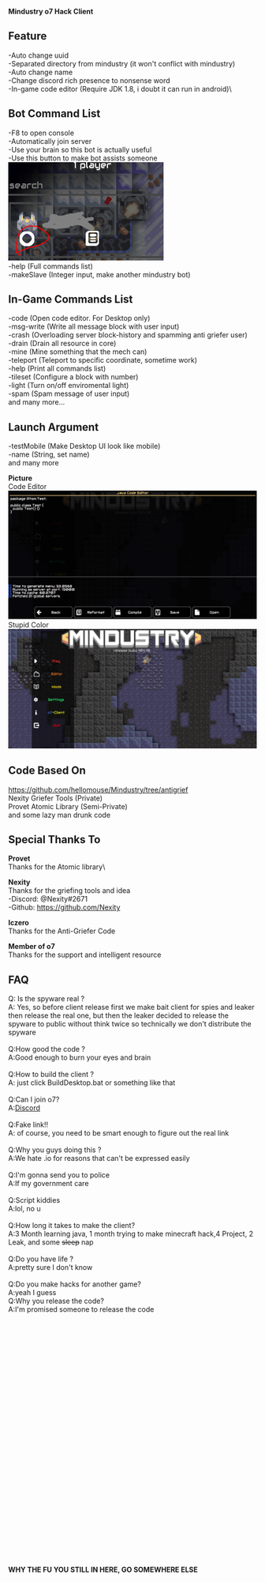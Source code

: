 **Mindustry o7 Hack Client**



**Feature**
-
-Auto change uuid\
-Separated directory from mindustry (it won't conflict with mindustry)\
-Auto change name\
-Change discord rich presence to nonsense word\
-In-game code editor (Require JDK 1.8, i doubt it can run in android)\


**Bot Command List**
-
-F8 to open console\
-Automatically join server\
-Use your brain so this bot is actually useful\
-Use this button to make bot assists someone
![Hint](Hint/Hint1.PNG)\
-help (Full commands list)\
-makeSlave (Integer input, make another mindustry bot)


**In-Game Commands List**
-
-code (Open code editor. For Desktop only)\
-msg-write (Write all message block with user input)\
-crash (Overloading server block-history and spamming anti griefer user)\
-drain (Drain all resource in core)\
-mine (Mine something that the mech can)\
-teleport (Teleport to specific coordinate, sometime work)\
-help (Print all commands list)\
-tileset (Configure a block with number)\
-light (Turn on/off enviromental light)\
-spam (Spam message of user input)\
and many more...

**Launch Argument**
-
-testMobile (Make Desktop UI look like mobile)\
-name (String, set name)\
and many more 

**Picture**\
Code Editor
![Hint](Hint/Hint3.PNG)\
Stupid Color
![Hint](Hint/Hint2.PNG)

**Code Based On**
-
https://github.com/hellomouse/Mindustry/tree/antigrief \
Nexity Griefer Tools (Private)\
Provet Atomic Library (Semi-Private)\
and some lazy man drunk code

**Special Thanks To**
-
**Provet**\
Thanks for the Atomic library\

**Nexity** \
Thanks for the griefing tools and idea \
 -Discord: @Nexity#2671\
 -Github: https://github.com/Nexity
 
**Iczero**\
Thanks for the Anti-Griefer Code

**Member of o7**\
Thanks for the support and intelligent resource

**FAQ**
-
Q: Is the spyware real ?\
A: Yes, so before client release first we make bait client for spies and leaker then release the real one,
   but then the leaker decided to release the spyware  to public without think twice so technically we don't distribute the spyware\
\
Q:How good the code ?\
A:Good enough to burn your eyes and brain\
\
Q:How to build the client ?\
A: just click BuildDesktop.bat or something like that\
\
Q:Can I join o7?\
A:[Discord](https://discord.gg/rbt6tG4) \
\
Q:Fake link!!\
A: of course, you need to be smart enough to figure out the real link\
\
Q:Why you guys doing this ?\
A:We hate .io for reasons that can't be expressed easily\
\
Q:I'm gonna send you to police\
A:If my government care\
\
Q:Script kiddies\
A:lol, no u\
\
Q:How long it takes to make the client?\
A:3 Month learning java, 1 month trying to make minecraft hack,4 Project, 2 Leak, and some ~~sleep~~ nap\
\
Q:Do you have life ?\
A:pretty sure I don't know\
\
Q:Do you make hacks for another game?\
A:yeah I guess
\
Q:Why you release the code?\
A:I'm promised someone to release the code
\
\
\
\
\
\
\
\
\
\
\
\
\
\
\
\
\
\
\
\
\
\
\
\
\
\
\
\
\
\
\
**WHY THE FU YOU STILL IN HERE, GO SOMEWHERE ELSE**
 

